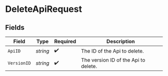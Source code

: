 # DeleteApiRequest


## Fields

| Field                                | Type                                 | Required                             | Description                          |
| ------------------------------------ | ------------------------------------ | ------------------------------------ | ------------------------------------ |
| `ApiID`                              | *string*                             | :heavy_check_mark:                   | The ID of the Api to delete.         |
| `VersionID`                          | *string*                             | :heavy_check_mark:                   | The version ID of the Api to delete. |